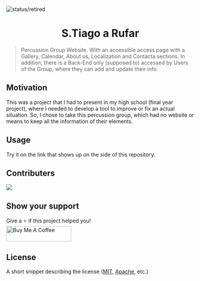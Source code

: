 ![status/retired](https://img.shields.io/badge/STATUS-TERMINATED-%23EF4444?style=flat-square)

<h1 align="center">S.Tiago a Rufar</h1>

> Percussion Group Website. With an accessible access page with a Gallery, Calendar, About us, Localization and Contacta sections. In addition, there is a Back-End only (supposed to) accessed by Users of the Group, where they can add and update their info.

## Motivation

This was a project that I had to present in my high school (final year project), where I needed to develop a tool to improve or fix an actual situation. So, I chose to take this percussion group, which had no website or means to keep all the information of their elements.

## Usage

Try it on the link that shows up on the side of this repository.

## Contributers

[![](https://github.com/rerf19.png?size=50)](https://github.com/rerf19)


## Show your support

Give a ⭐️ if this project helped you! <br>
<a href="https://www.buymeacoffee.com/rerf19" target="_blank"><img src="https://cdn.buymeacoffee.com/buttons/default-orange.png" alt="Buy Me A Coffee" height="41" width="174"></a>

## License

A short snippet describing the license ([MIT](http://opensource.org/licenses/mit-license.php), [Apache](http://opensource.org/licenses/Apache-2.0), etc.)
